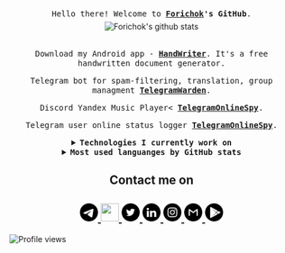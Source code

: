 <p align="center">
    <br>
    <samp>
        Hello there! Welcome to <b><a href="https://forichok.com">Forichok</a>'s GitHub</b>.
        <br>
    </samp>
    <img align="middle" alt="Forichok's github stats" width=400 src="https://github-readme-stats.vercel.app/api?username=forichok&show_icons=true&count_private=true&include_all_commits=true&show_icons=true&theme=buefy"/>
</p>
<p align="center">
    <br>
    <samp>
        Download my Android app - <b><a href="https://play.google.com/store/apps/details?id=com.woiandforgmail.handwriter">HandWriter</a></b>. It's a free handwritten document generator.
    </samp>
</p>

<p align="center">
    <samp>
        Telegram bot for spam-filtering, translation, group managment <b><a href="https://github.com/aqulasoft/TelegramWarden">TelegramWarden</a></b>.
        <br>
    </samp>
</p>

<p align="center">
    <samp>
        Discord Yandex Music Player< <b><a href="https://github.com/aqulasoft/DisYam">TelegramOnlineSpy</a></b>.
        <br>
    </samp>
</p>

<p align="center">
    <samp>
        Telegram user online status logger <b><a href="https://github.com/Forichok/TelegramOnlineSpy">TelegramOnlineSpy</a></b>.
        <br>
    </samp>
</p>

<details align="center">  
    <summary> <b> <samp>Technologies I currently work on</samp></b></summary>
      <dl align="center">
         <dt>Languages :</dt>
         <dd>- Java, Python, TypeScript, JavaScript</dd>
         <dt>Frameworks or Technologies :</dt>
         <dd>- React, React Native, Bootstrap, Atlassian Plugin SDK, Android SDK, aiohttp, Telegram API, Docker, CI/CD, Apache/nginx
         </dd>
      </dl>
  </details>

<details align="center">
    <summary> <b> <samp> Most used languanges by GitHub stats</samp></b></summary>
    <samp>
        <img align="middle"
            src="https://github-readme-stats.vercel.app/api/top-langs/?username=forichok&hide_title=true&layout=compact" />
    </samp>
</details>

<h2 align="center">Contact me on</h2>
      <h2 align="center">
         <a href="https://telegram.me/forichok">
         <img src="https://github.com/forichok/forichok/blob/main/PNG/Black/Telegram_black.png" width="32" height="32"/>
         </a>
         <a href="https://vk.com/forichok">
         <img src="https://github.com/gauravghongde/social-icons/blob/master/PNG/Black/VK_black.png" width="32" height="32"/>
         </a>
         <a href="https://twitter.com/forichok">
         <img src="https://github.com/forichok/forichok/blob/main/PNG/Black/Twitter_black.png" width="32" height="32"/>
         </a>
         <a href="https://www.linkedin.com/in/forichok">
         <img src="https://github.com/forichok/forichok/blob/main/PNG/Black/LinkedIN_black.png" width="32" height="32"/>
         </a>
         <a href="https://www.instagram.com/forichok">
         <img src="https://github.com/forichok/forichok/blob/main/PNG/Black/Instagram_black.png" width="32" height="32"/>
         </a>
         <a href="mailto:nnudalov@gmail.com">
         <img src="https://github.com/forichok/forichok/blob/main/PNG/Black/Gmail_black.png" width="32" height="32"/>
         </a>
         <a href="https://play.google.com/store/apps/developer?id=AqulaSoft">
         <img src="https://github.com/forichok/forichok/blob/main/PNG/Black/GooglePlay_black.png" width="32" height="32"/>
         </a>
      </h2>


![Profile views](https://gpvc.arturio.dev/Forichok)
